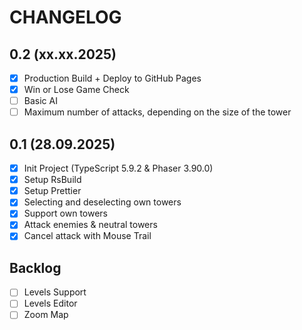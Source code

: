 # CHANGELOG

## 0.2 (xx.xx.2025)

- [x] Production Build + Deploy to GitHub Pages
- [x] Win or Lose Game Check
- [ ] Basic AI
- [ ] Maximum number of attacks, depending on the size of the tower

## 0.1 (28.09.2025)

- [x] Init Project (TypeScript 5.9.2 & Phaser 3.90.0)
- [x] Setup RsBuild
- [x] Setup Prettier
- [x] Selecting and deselecting own towers
- [x] Support own towers
- [x] Attack enemies & neutral towers
- [x] Cancel attack with Mouse Trail

## Backlog

- [ ] Levels Support
- [ ] Levels Editor
- [ ] Zoom Map
